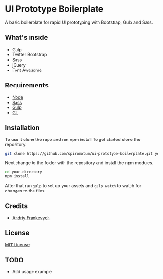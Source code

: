 # UI Prototype Boilerplate

A basic boilerplate for rapid UI prototyping with Bootstrap, Gulp and Sass.

## What's inside

- Gulp
- Twitter Bootstrap
- Sass
- jQuery
- Font Awesome

## Requirements
- [Node](https://nodejs.org/en/)
- [Sass](http://sass-lang.com) 
- [Gulp](https://gulpjs.com) 
- [Git](https://git-scm.com/)


## Installation

To use it clone the repo and run npm install
To get started clone the repository.
```bash
git clone https://github.com/spiromotum/ui-prototype-boilerplate.git your-directory
````
Next change to the folder with the repository and install the npm modules.
```bash
cd your-directory
npm install
```
After that run `gulp` to set up your assets and `gulp watch` to watch for changes to the files.

## Credits
- [Andriy Frankevych](https://github.com/alsoknownasdrew)

## License
[MIT License](/LICENSE)

## TODO
- Add usage example